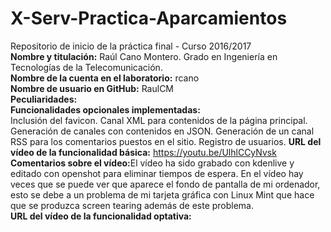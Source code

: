# X-Serv-Practica-Aparcamientos
Repositorio de inicio de la práctica final - Curso 2016/2017<br>
<b>Nombre y titulación:</b> Raúl Cano Montero. Grado en Ingeniería en Tecnologías de la Telecomunicación.<br>
<b>Nombre de la cuenta en el laboratorio:</b> rcano<br>
<b>Nombre de usuario en GitHub:</b> RaulCM<br>
<b>Peculiaridades:</b><br>
<b>Funcionalidades opcionales implementadas:</b><br>
Inclusión del favicon.
Canal XML para contenidos de la página principal.
Generación de canales con contenidos en JSON.
Generación de un canal RSS para los comentarios puestos en el sitio.
Registro de usuarios.
<b>URL del vídeo de la funcionalidad básica:</b> https://youtu.be/UlhlCCyNvsk<br>
<b>Comentarios sobre el vídeo:</b>El vídeo ha sido grabado con kdenlive y editado con openshot para eliminar tiempos de espera.
En el vídeo hay veces que se puede ver que aparece el fondo de pantalla de mi ordenador, esto se debe a un problema de mi tarjeta gráfica con Linux Mint que hace que se produzca screen tearing además de este problema.<br>
<b>URL del vídeo de la funcionalidad optativa:</b><br>
